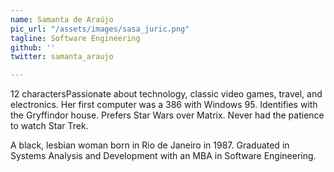 ```yaml
---
name: Samanta de Araújo
pic_url: "/assets/images/sasa_juric.png"
tagline: Software Engineering
github: ''
twitter: samanta_araujo

---
```

12 charactersPassionate about technology, classic video games, travel, and electronics. Her first computer was a 386 with Windows 95.
Identifies with the Gryffindor house. Prefers Star Wars over Matrix. Never had the patience to watch Star Trek.

A black, lesbian woman born in Rio de Janeiro in 1987. Graduated in Systems Analysis and Development with an MBA in Software Engineering.
